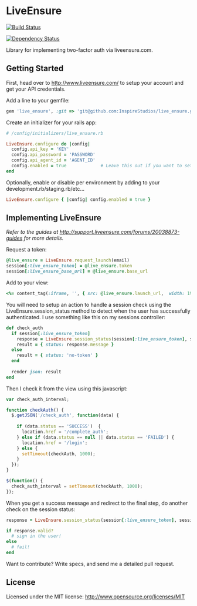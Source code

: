 # LiveEnsure 

[![Build Status](https://secure.travis-ci.org/InspireStudios/live_ensure.png)](http://travis-ci.org/InspireStudios/live_ensure)


[![Dependency Status](https://gemnasium.com/InspireStudios/live_ensure.png?travis)](https://gemnasium.com/InspireStudios/live_ensure)



Library for implementing two-factor auth via liveensure.com.

## Getting Started

First, head over to http://www.liveensure.com/ to setup your account and get your API credentials.

Add a line to your gemfile:

```ruby
gem 'live_ensure', :git => 'git@github.com:InspireStudios/live_ensure.git'
```

Create an initializer for your rails app:

```ruby
# /config/initializers/live_ensure.rb

LiveEnsure.configure do |config|
  config.api_key = 'KEY'
  config.api_password = 'PASSWORD'
  config.api_agent_id = 'AGENT_ID'
  config.enabled = true             # Leave this out if you want to set it per environment
end
```

Optionally, enable or disable per environment by adding to your development.rb/staging.rb/etc...

```ruby
LiveEnsure.configure { |config| config.enabled = true }
```

## Implementing LiveEnsure

*Refer to the guides at http://support.liveensure.com/forums/20038873-guides for more details.*

Request a token:

```ruby
@live_ensure = LiveEnsure.request_launch(email) 
session[:live_ensure_token] = @live_ensure.token
session[:live_ensure_base_url] = @live_ensure.base_url
```

Add to your view:

```ruby
<%= content_tag(:iframe, '', { src: @live_ensure.launch_url,  width: 190, height: 190, frameborder: 0}) %>
```

You will need to setup an action to handle a session check using the LiveEnsure.session_status method to detect when the user has successfully authenticated. I use something like this on my sessions controller:

```ruby
def check_auth
  if session[:live_ensure_token]
    response = LiveEnsure.session_status(session[:live_ensure_token], session[:live_ensure_base_url])
    result = { status: response.message }
  else
    result = { status: 'no-token' }
  end
  
  render json: result
end
```

Then I check it from the view using this javascript:

```javascript
var check_auth_interval;

function checkAuth() {
  $.getJSON('/check_auth', function(data) {
    
    if (data.status == 'SUCCESS')  {
      location.href = '/complete_auth';
    } else if (data.status == null || data.status == 'FAILED') {
      location.href = '/login';
    } else {
      setTimeout(checkAuth, 1000);
    }
  });
}

$(function() {
  check_auth_interval = setTimeout(checkAuth, 1000);
}); 
```

When you get a success message and redirect to the final step, do another check on the session status:

```ruby
response = LiveEnsure.session_status(session[:live_ensure_token], session[:live_ensure_base_url])

if response.valid?
  # sign in the user!
else
  # fail!
end
```

Want to contribute? Write specs, and send me a detailed pull request.

## License

Licensed under the MIT license: http://www.opensource.org/licenses/MIT
